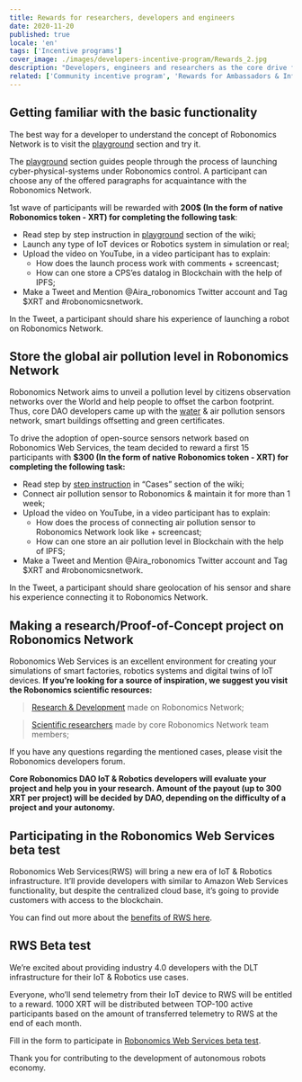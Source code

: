 ```yaml
---
title: Rewards for researchers, developers and engineers
date: 2020-11-20
published: true
locale: 'en'
tags: ['Incentive programs']
cover_image: ./images/developers-incentive-program/Rewards_2.jpg
description: "Developers, engineers and researchers as the core drive force of the robotics industry get rewards for research and development activities based on Robonomics Network. Core Robonomics DAO developers allocated 5000 XRT for incentivising community."
related: ['Community incentive program', 'Rewards for Ambassadors & Influencers']
---
```


## Getting familiar with the basic functionality

The best way for a developer to understand the concept of Robonomics Network is to visit the [playground](https://wiki.robonomics.network/docs/create-account-in-dapp/) section and try it.

<!-- ![Playground](./images/developers-incentive-program/wiki-instruction.gif) -->

The [playground](https://wiki.robonomics.network/docs/create-account-in-dapp/) section guides people through the process of launching cyber-physical-systems under Robonomics control. A participant can choose any of the offered paragraphs for acquaintance with the Robonomics Network.

1st wave of participants will be rewarded with **200$ (In the form of native Robonomics token - XRT) for completing the following task**:

* Read step by step instruction in [playground](https://wiki.robonomics.network/docs/create-account-in-dapp/) section of the wiki;
* Launch any type of IoT devices or Robotics system in simulation or real;
* Upload the video on YouTube, in a video participant has to explain:
    * How does the launch process work with comments + screencast;
    * How can one store a CPS’es datalog in Blockchain with the help of IPFS;
* Make a Tweet and Mention @Aira_robonomics Twitter account and Tag $XRT and #robonomicsnetwork.

In the Tweet, a participant should share his experience of launching a robot on Robonomics Network.

## Store the global air pollution level in Robonomics Network

Robonomics Network aims to unveil a pollution level by citizens observation networks over the World and help people to offset the carbon footprint. Thus, core DAO developers came up with the [water](https://www.frontiersin.org/articles/10.3389/frobt.2020.00070/full) & air pollution sensors network, smart buildings offsetting and green certificates.

To drive the adoption of open-source sensors network based on Robonomics Web Services, the team decided to reward a first 15 participants with **$300 (In the form of native Robonomics token - XRT) for completing the following task:**

* Read step by [step instruction](https://wiki.robonomics.network/docs/connect-sensor-to-robonomics/) in “Cases” section of the wiki;
* Connect air pollution sensor to Robonomics & maintain it for more than 1 week;
* Upload the video on YouTube, in a video participant has to explain:
   * How does the process of connecting air pollution sensor to Robonomics Network look like + screencast;
   * How can one store an air pollution level in Blockchain with the help of IPFS;
* Make a Tweet and Mention @Aira_robonomics Twitter account and Tag $XRT and #robonomicsnetwork.

In the Tweet, a participant should share geolocation of his sensor and share his experience connecting it to Robonomics Network.

## Making a research/Proof-of-Concept project on Robonomics Network

Robonomics Web Services is an excellent environment for creating your simulations of smart factories, robotics systems and digital twins of IoT devices.
**If you’re looking for a source of inspiration, we suggest you visit the Robonomics scientific resources:**

> [Research & Development](https://wiki.robonomics.network/docs/r-and-d-based-on-robonomics-network/) made on Robonomics Network;

> [Scientific researchers](https://robonomics.network/community#science) made by core Robonomics Network team members;

If you have any questions regarding the mentioned cases, please visit the Robonomics developers forum.

**Core Robonomics DAO IoT & Robotics developers will evaluate your project and help you in your research.** 
**Amount of the payout (up to 300 XRT per project) will be decided by DAO, depending on the difficulty of a project and your autonomy.**

## Participating in the Robonomics Web Services beta test

Robonomics Web Services(RWS) will bring a new era of IoT & Robotics infrastructure. 
It’ll provide developers with similar to Amazon Web Services functionality, but despite the centralized cloud base, it’s going to provide customers with access to the blockchain.

You can find out more about the [benefits of RWS here](https://blog.aira.life/robonomics-web-services-and-rws-token-intro-d730ab50ad42?source=collection_home---4------2-----------------------).

## RWS Beta test

We’re excited about providing industry 4.0 developers with the DLT infrastructure for their IoT & Robotics use cases.

Everyone, who’ll send telemetry from their IoT device to RWS will be entitled to a reward.
1000 XRT will be distributed between TOP-100 active participants based on the amount of transferred telemetry to RWS at the end of each month.

Fill in the form to participate in [Robonomics Web Services beta test](https://share.hsforms.com/1rlIfFL6ZSriaOjtf4NAGPw535vx).

Thank you for contributing to the development of autonomous robots economy.
